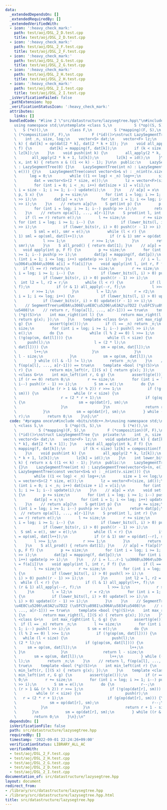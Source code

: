 ```yaml
---
data:
  _extendedDependsOn: []
  _extendedRequiredBy: []
  _extendedVerifiedWith:
  - icon: ':heavy_check_mark:'
    path: test/aoj/DSL_2_D.test.cpp
    title: test/aoj/DSL_2_D.test.cpp
  - icon: ':heavy_check_mark:'
    path: test/aoj/DSL_2_F.test.cpp
    title: test/aoj/DSL_2_F.test.cpp
  - icon: ':heavy_check_mark:'
    path: test/aoj/DSL_2_G.test.cpp
    title: test/aoj/DSL_2_G.test.cpp
  - icon: ':heavy_check_mark:'
    path: test/aoj/DSL_2_H.test.cpp
    title: test/aoj/DSL_2_H.test.cpp
  - icon: ':heavy_check_mark:'
    path: test/aoj/DSL_2_I.test.cpp
    title: test/aoj/DSL_2_I.test.cpp
  _isVerificationFailed: false
  _pathExtension: hpp
  _verificationStatusIcon: ':heavy_check_mark:'
  attributes:
    links: []
  bundledCode: "#line 2 \"src/datastructure/lazysegtree.hpp\"\n#include <bits/stdc++.h>\n\
    using namespace std;\n\ntemplate <class S,\n          S (*op)(S, S),\n       \
    \   S (*e)(),\n          class F,\n          S (*mapping)(F, S),\n          F\
    \ (*composition)(F, F),\n          F (*id)()>\nstruct LazySegmentTree {\n  private:\n\
    \    int _n, size, log;\n    vector<S> dat;\n    vector<F> lz;\n    void update(int\
    \ k) { dat[k] = op(dat[2 * k], dat[2 * k + 1]); }\n    void all_apply(int k, F\
    \ f) {\n        dat[k] = mapping(f, dat[k]);\n        if (k < size) lz[k] = composition(f,\
    \ lz[k]);\n    }\n    void push(int k) {\n        all_apply(2 * k, lz[k]);\n \
    \       all_apply(2 * k + 1, lz[k]);\n        lz[k] = id();\n    }\n    int lower_bits(int\
    \ x, int k) { return x & ((1 << k) - 1); }\n\n  public:\n    LazySegmentTree()\
    \ : LazySegmentTree(0) {}\n    LazySegmentTree(int n) : LazySegmentTree(vector<S>(n,\
    \ e())) {}\n    LazySegmentTree(const vector<S>& v) : _n(int(v.size())) {\n  \
    \      log = 0;\n        while ((1 << log) < _n) log++;\n        size = 1 << log;\n\
    \        dat = vector<S>(2 * size, e());\n        lz = vector<F>(size, id());\n\
    \        for (int i = 0; i < _n; i++) dat[size + i] = v[i];\n        for (int\
    \ i = size - 1; i >= 1; i--) update(i);\n    }\n    // a[p] = x\n    void set(int\
    \ p, S x) {\n        p += size;\n        for (int i = log; i >= 1; i--) push(p\
    \ >> i);\n        dat[p] = x;\n        for (int i = 1; i <= log; i++) update(p\
    \ >> i);\n    }\n    // return a[p]\n    S get(int p) {\n        p += size;\n\
    \        for (int i = log; i >= 1; i--) push(p >> i);\n        return dat[p];\n\
    \    }\n    // return op(a[l], ..., a[r-1])\n    S prod(int l, int r) {\n    \
    \    if (l == r) return e();\n        l += size;\n        r += size;\n       \
    \ for (int i = log; i >= 1; i--) {\n            if (lower_bits(l, i) > 0) push(l\
    \ >> i);\n            if (lower_bits(r, i) > 0) push((r - 1) >> i);\n        }\n\
    \        S sml = e(), smr = e();\n        while (l < r) {\n            if (l &\
    \ 1) sml = op(sml, dat[l++]);\n            if (r & 1) smr = op(dat[--r], smr);\n\
    \            l >>= 1;\n            r >>= 1;\n        }\n        return op(sml,\
    \ smr);\n    }\n    S all_prod() { return dat[1]; }\n    // a[p] = f(a[p])\n \
    \   void apply(int p, F f) {\n        p += size;\n        for (int i = log; i\
    \ >= 1; i--) push(p >> i);\n        dat[p] = mapping(f, dat[p]);\n        for\
    \ (int i = 1; i <= log; i++) update(p >> i);\n    }\n    // i = l...r-1 \u306B\
    \u3064\u3044\u3066 a[i] = f(a[i])\n    void apply(int l, int r, F f) {\n     \
    \   if (l == r) return;\n        l += size;\n        r += size;\n        for (int\
    \ i = log; i >= 1; i--) {\n            if (lower_bits(l, i) > 0) push(l >> i);\n\
    \            if (lower_bits(r, i) > 0) push((r - 1) >> i);\n        }\n      \
    \  int l2 = l, r2 = r;\n        while (l < r) {\n            if (l & 1) all_apply(l++,\
    \ f);\n            if (r & 1) all_apply(--r, f);\n            l >>= 1;\n     \
    \       r >>= 1;\n        }\n        l = l2;\n        r = r2;\n        for (int\
    \ i = 1; i <= log; i++) {\n            if (lower_bits(l, i) > 0) update(l >> i);\n\
    \            if (lower_bits(r, i) > 0) update((r - 1) >> i);\n        }\n    }\n\
    \    // SegmentTree\u4E0A\u306E\u4E8C\u5206\u63A2\u7D22 (\u5FC5\u8981\u306A\u5834\
    \u5408)\n    // return r, f(op(a[l], ..., a[r-1])) == true\n    template <bool\
    \ (*g)(S)>\n    int max_right(int l) {\n        return max_right(l, [](S x) {\
    \ return g(x); });\n    }\n    template <class G>\n    int max_right(int l, G\
    \ g) {\n        assert(g(e()));\n        if (l == _n) return _n;\n        l +=\
    \ size;\n        for (int i = log; i >= 1; i--) push(l >> i);\n        S sm =\
    \ e();\n        do {\n            while (l % 2 == 0) l >>= 1;\n            if\
    \ (!g(op(sm, dat[l]))) {\n                while (l < size) {\n               \
    \     push(l);\n                    l = (2 * l);\n                    if (g(op(sm,\
    \ dat[l]))) {\n                        sm = op(sm, dat[l]);\n                \
    \        l++;\n                    }\n                }\n                return\
    \ l - size;\n            }\n            sm = op(sm, dat[l]);\n            l++;\n\
    \        } while ((l & -l) != l);\n        return _n;\n    }\n    // return l,\
    \ f(op(a[l], ..., a[r-1])) == true\n    template <bool (*g)(S)>\n    int min_left(int\
    \ r) {\n        return min_left(r, [](S x) { return g(x); });\n    }\n    template\
    \ <class G>\n    int min_left(int r, G g) {\n        assert(g(e()));\n       \
    \ if (r == 0) return 0;\n        r += size;\n        for (int i = log; i >= 1;\
    \ i--) push((r - 1) >> i);\n        S sm = e();\n        do {\n            r--;\n\
    \            while (r > 1 && (r % 2)) r >>= 1;\n            if (!g(op(dat[r],\
    \ sm))) {\n                while (r < size) {\n                    push(r);\n\
    \                    r = (2 * r + 1);\n                    if (g(op(dat[r], sm)))\
    \ {\n                        sm = op(dat[r], sm);\n                        r--;\n\
    \                    }\n                }\n                return r + 1 - size;\n\
    \            }\n            sm = op(dat[r], sm);\n        } while ((r & -r) !=\
    \ r);\n        return 0;\n    }\n};\n"
  code: "#pragma once\n#include <bits/stdc++.h>\nusing namespace std;\n\ntemplate\
    \ <class S,\n          S (*op)(S, S),\n          S (*e)(),\n          class F,\n\
    \          S (*mapping)(F, S),\n          F (*composition)(F, F),\n          F\
    \ (*id)()>\nstruct LazySegmentTree {\n  private:\n    int _n, size, log;\n   \
    \ vector<S> dat;\n    vector<F> lz;\n    void update(int k) { dat[k] = op(dat[2\
    \ * k], dat[2 * k + 1]); }\n    void all_apply(int k, F f) {\n        dat[k] =\
    \ mapping(f, dat[k]);\n        if (k < size) lz[k] = composition(f, lz[k]);\n\
    \    }\n    void push(int k) {\n        all_apply(2 * k, lz[k]);\n        all_apply(2\
    \ * k + 1, lz[k]);\n        lz[k] = id();\n    }\n    int lower_bits(int x, int\
    \ k) { return x & ((1 << k) - 1); }\n\n  public:\n    LazySegmentTree() : LazySegmentTree(0)\
    \ {}\n    LazySegmentTree(int n) : LazySegmentTree(vector<S>(n, e())) {}\n   \
    \ LazySegmentTree(const vector<S>& v) : _n(int(v.size())) {\n        log = 0;\n\
    \        while ((1 << log) < _n) log++;\n        size = 1 << log;\n        dat\
    \ = vector<S>(2 * size, e());\n        lz = vector<F>(size, id());\n        for\
    \ (int i = 0; i < _n; i++) dat[size + i] = v[i];\n        for (int i = size -\
    \ 1; i >= 1; i--) update(i);\n    }\n    // a[p] = x\n    void set(int p, S x)\
    \ {\n        p += size;\n        for (int i = log; i >= 1; i--) push(p >> i);\n\
    \        dat[p] = x;\n        for (int i = 1; i <= log; i++) update(p >> i);\n\
    \    }\n    // return a[p]\n    S get(int p) {\n        p += size;\n        for\
    \ (int i = log; i >= 1; i--) push(p >> i);\n        return dat[p];\n    }\n  \
    \  // return op(a[l], ..., a[r-1])\n    S prod(int l, int r) {\n        if (l\
    \ == r) return e();\n        l += size;\n        r += size;\n        for (int\
    \ i = log; i >= 1; i--) {\n            if (lower_bits(l, i) > 0) push(l >> i);\n\
    \            if (lower_bits(r, i) > 0) push((r - 1) >> i);\n        }\n      \
    \  S sml = e(), smr = e();\n        while (l < r) {\n            if (l & 1) sml\
    \ = op(sml, dat[l++]);\n            if (r & 1) smr = op(dat[--r], smr);\n    \
    \        l >>= 1;\n            r >>= 1;\n        }\n        return op(sml, smr);\n\
    \    }\n    S all_prod() { return dat[1]; }\n    // a[p] = f(a[p])\n    void apply(int\
    \ p, F f) {\n        p += size;\n        for (int i = log; i >= 1; i--) push(p\
    \ >> i);\n        dat[p] = mapping(f, dat[p]);\n        for (int i = 1; i <= log;\
    \ i++) update(p >> i);\n    }\n    // i = l...r-1 \u306B\u3064\u3044\u3066 a[i]\
    \ = f(a[i])\n    void apply(int l, int r, F f) {\n        if (l == r) return;\n\
    \        l += size;\n        r += size;\n        for (int i = log; i >= 1; i--)\
    \ {\n            if (lower_bits(l, i) > 0) push(l >> i);\n            if (lower_bits(r,\
    \ i) > 0) push((r - 1) >> i);\n        }\n        int l2 = l, r2 = r;\n      \
    \  while (l < r) {\n            if (l & 1) all_apply(l++, f);\n            if\
    \ (r & 1) all_apply(--r, f);\n            l >>= 1;\n            r >>= 1;\n   \
    \     }\n        l = l2;\n        r = r2;\n        for (int i = 1; i <= log; i++)\
    \ {\n            if (lower_bits(l, i) > 0) update(l >> i);\n            if (lower_bits(r,\
    \ i) > 0) update((r - 1) >> i);\n        }\n    }\n    // SegmentTree\u4E0A\u306E\
    \u4E8C\u5206\u63A2\u7D22 (\u5FC5\u8981\u306A\u5834\u5408)\n    // return r, f(op(a[l],\
    \ ..., a[r-1])) == true\n    template <bool (*g)(S)>\n    int max_right(int l)\
    \ {\n        return max_right(l, [](S x) { return g(x); });\n    }\n    template\
    \ <class G>\n    int max_right(int l, G g) {\n        assert(g(e()));\n      \
    \  if (l == _n) return _n;\n        l += size;\n        for (int i = log; i >=\
    \ 1; i--) push(l >> i);\n        S sm = e();\n        do {\n            while\
    \ (l % 2 == 0) l >>= 1;\n            if (!g(op(sm, dat[l]))) {\n             \
    \   while (l < size) {\n                    push(l);\n                    l =\
    \ (2 * l);\n                    if (g(op(sm, dat[l]))) {\n                   \
    \     sm = op(sm, dat[l]);\n                        l++;\n                   \
    \ }\n                }\n                return l - size;\n            }\n    \
    \        sm = op(sm, dat[l]);\n            l++;\n        } while ((l & -l) !=\
    \ l);\n        return _n;\n    }\n    // return l, f(op(a[l], ..., a[r-1])) ==\
    \ true\n    template <bool (*g)(S)>\n    int min_left(int r) {\n        return\
    \ min_left(r, [](S x) { return g(x); });\n    }\n    template <class G>\n    int\
    \ min_left(int r, G g) {\n        assert(g(e()));\n        if (r == 0) return\
    \ 0;\n        r += size;\n        for (int i = log; i >= 1; i--) push((r - 1)\
    \ >> i);\n        S sm = e();\n        do {\n            r--;\n            while\
    \ (r > 1 && (r % 2)) r >>= 1;\n            if (!g(op(dat[r], sm))) {\n       \
    \         while (r < size) {\n                    push(r);\n                 \
    \   r = (2 * r + 1);\n                    if (g(op(dat[r], sm))) {\n         \
    \               sm = op(dat[r], sm);\n                        r--;\n         \
    \           }\n                }\n                return r + 1 - size;\n     \
    \       }\n            sm = op(dat[r], sm);\n        } while ((r & -r) != r);\n\
    \        return 0;\n    }\n};\n"
  dependsOn: []
  isVerificationFile: false
  path: src/datastructure/lazysegtree.hpp
  requiredBy: []
  timestamp: '2022-09-01 22:24:26+09:00'
  verificationStatus: LIBRARY_ALL_AC
  verifiedWith:
  - test/aoj/DSL_2_F.test.cpp
  - test/aoj/DSL_2_H.test.cpp
  - test/aoj/DSL_2_G.test.cpp
  - test/aoj/DSL_2_D.test.cpp
  - test/aoj/DSL_2_I.test.cpp
documentation_of: src/datastructure/lazysegtree.hpp
layout: document
redirect_from:
- /library/src/datastructure/lazysegtree.hpp
- /library/src/datastructure/lazysegtree.hpp.html
title: src/datastructure/lazysegtree.hpp
---
```

